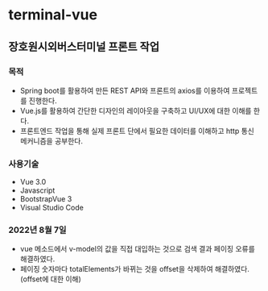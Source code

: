 # terminal-vue

## 장호원시외버스터미널 프론트 작업

### 목적

 - Spring boot를 활용하여 만든 REST API와 프론트의 axios를 이용하여 프로젝트를 진행한다.
 - Vue.js를 활용하여 간단한 디자인의 레이아웃을 구축하고 UI/UX에 대한 이해를 한다.
 - 프론트엔드 작업을 통해 실제 프론트 단에서 필요한 데이터를 이해하고 http 통신 메커니즘을 공부한다. 

### 사용기술

 - Vue 3.0
 - Javascript
 - BootstrapVue 3
 - Visual Studio Code


### 2022년 8월 7일

 - vue 메소드에서 v-model의 값을 직접 대입하는 것으로 검색 결과 페이징 오류를 해결하였다.
 - 페이징 숫자마다 totalElements가 바뀌는 것을 offset을 삭제하여 해결하였다. (offset에 대한 이해)
